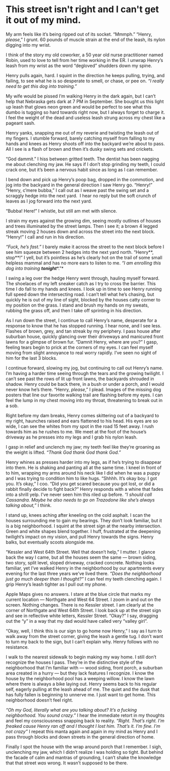 # This street isn't right and I can't get it out of my mind.
My arm feels like it’s being ripped out of its socket. “Mmmph.” “Henry, *please*,” I grunt. 60 pounds of muscle strain at the end of the leash, its nylon digging into my wrist. 

I think of the story my old coworker, a 50 year old nurse practitioner named Robin, used to love to tell from her time working in the ER. I unwrap Henry’s leash from my wrist as the word “degloved” shudders down my spine.

Henry pulls again, hard. I squint in the direction he keeps pulling, trying, and failing, to see what he is so desperate to smell, or chase, or pee on. *“I really need to get this dog into training.”*

My wife would be pissed I’m walking Henry in the dark again, but I can’t help that Nebraska gets dark at 7 PM in September. She bought us this light up leash that glows neon green and would be perfect to see what this dumbo is tugging so hard towards right now, but I always forget to charge it. I feel the weight of the dead and useless leash strung across my chest like a pageant sash. 

Henry yanks, snapping me out of my reverie and twisting the leash out of my fingers. I stumble forward, barely catching myself from falling to my hands and knees as Henry shoots off into the backyard we’re about to pass. All I see is a flash of brown and then it’s dusky swing sets and crickets.

“God dammit.” I hiss between gritted teeth. The dentist has been nagging me about clenching my jaw. He says if I don’t stop grinding my teeth, I could crack one, but it’s been a nervous habit since as long as I can remember. 

I bend down and pick up Henry’s poop bag, dropped in the commotion, and jog into the backyard in the general direction I saw Henry go. “Henry!” “Henry, c’mere bubba,” I call out as I weave past the swing set and a scraggly hedge into the next yard.  I hear no reply but the soft crunch of leaves as I jog forward into the next yard. 

“Bubba! Here!” I whistle, but still am met with silence. 

I strain my eyes against the growing dim, seeing mostly outlines of houses and trees illuminated by the street lamps. Then I see it; a brown 4 legged streak moving 2 houses down and across the street into the next block. “Henry!” I call and run in his direction. 

*“Fuck, he’s fast.”* I barely make it across the street to the next block before I see him squeeze between 2 hedges into the next yard north. “Henry**, stop**!” I yell, but it’s pointless as he’s clearly hot on the trail of some small helpless mammal and has no more ears to listen to me. *“I am enrolling this dog into training* ***tonight****.”* 

I swing a leg over the hedge Henry went through, hauling myself forward. The shoelaces of my left sneaker catch as I try to cross the barrier. This time I do fall to my hands and knees. I look up in time to see Henry running full speed down the intersecting road. I can’t tell what he’s chasing, but quickly he is out of my line of sight, blocked by the houses catty corner to my position on the grass. I stand and brush my hands on my sweats, rubbing the grass off, and then I take off sprinting in his direction.

As I run down the street, I continue to call Henry’s name, desperate for a response to know that he has stopped running. I hear none, and I see less. Flashes of brown, grey, and tan streak by my periphery. I pass house after suburban house, quickly glancing over their driveways and manicured front lawns for a glimpse of brown fur. “Damnit Henry, where are you?” I gasp, feeling tears begin to prick at the corners of my eyes. I can feel myself moving from slight annoyance to real worry rapidly. I’ve seen no sight of him for the last 3 blocks. 

I continue forward, slowing my jog, but continuing to call out Henry’s name. I’m having a harder time seeing through the tears and the growing twilight. I can’t see past the rows of lit up front lawns, the backyards shrouded in shadow. Henry could be back there, in a bush or under a porch, and I would never know he’s there. “Henry, *please*,” I plead. Images of the missing dog posters that line our favorite walking trail are flashing before my eyes. I can feel the lump in my chest moving into my throat, threatening to break out in a sob.

Right before my dam breaks, Henry comes skittering out of a backyard to my right, haunches raised and ears flattened to his head. His eyes are so wide, I can see the whites from my spot in the road 15 feet away. I rush towards him as he rushes to me. We meet at the foot of the house’s driveway as he presses into my legs and I grab his nylon leash.

I gasp in relief and unclench my jaw; my teeth feel like they’re groaning as the weight is lifted. *“Thank God thank God thank God.”* 

Henry whines as presses harder into my legs, as if he’s trying to disappear into them. He is shaking and panting all at the same time. I kneel in front of to him, wrapping my arms around his neck like I did when he was a puppy and I was trying to condition him to like hugs. “Shhhh. It’s okay boy. I got you. It’s okay,” I coo. “Did you get scared because you got lost, or did a rabbit finally decide to fight back?” Henry responds with a whine that fades into a shrill yelp. I’ve never seen him this riled up before. *“I should call Cassandra. Maybe he also needs to go on Trazodone like she’s always talking about,”* I think.

I stand up, knees aching after kneeling on the cold asphalt. I scan the houses surrounding me to gain my bearings. They don’t look familiar, but it is a big neighborhood. I squint at the street sign at the nearby intersection. Green and white shapes blend together. I huff, frustrated at the deepening twilight’s impact on my vision, and pull Henry towards the signs. Henry balks, but eventually scoots alongside me. 

“Kessler and West 64th Street. Well that doesn’t help,” I mutter. I glance back the way I came, but all the houses seem the same — brown siding, two story, split level, sloped driveway, cracked concrete. Nothing looks familiar, yet I’ve walked Henry in the neighborhood by our apartments every evening for the last three years we’ve lived there. *“Does the neighborhood just go much deeper than I thought?”* I can feel my teeth clenching again. I grip Henry’s leash tighter as I pull out my phone.

Apple Maps gives no answers. I stare at the blue circle that marks my current location — Northgate and West 64 Street. I zoom in and out on the screen. Nothing changes. There is no Kessler street. I am clearly at the corner of Northgate and West 64th Street. I look back up at the street sign and see in reflective white letters, Kessler Street. “Okay?” I say, dragging out the “y” in a way that my dad would have called very “valley girl”.  

“Okay, well, I think this is our sign to go home now Henry,” I say as I turn to walk away from the street corner, giving the leash a gentle tug. I don’t want to turn my back to the sign, but I can’t explain why. Henry follows with no resistance. 

I walk to the nearest sidewalk to begin making my way home. I still don’t recognize the houses I pass. They’re in the distinctive style of the neighborhood that I’m familiar with — wood siding, front porch, a suburban area created in a hurry — but they lack features I recognize. I know the house by the neighborhood pool has a weeping willow. I know the lawn where there is always a bike laying out. Henry seems back to his regular self, eagerly pulling at the leash ahead of me. The quiet and the dusk that has fully fallen is beginning to unnerve me. I just want to get home. This neighborhood doesn’t feel right.

*“Oh my God, literally what are you talking about? It’s a fucking neighborhood. You sound crazy.”* I hear the immediate retort in my thoughts and feel my consciousness snapping back to reality. *“Right. That’s right. I’m freaked cause Henry ran off and I thought I lost him. That’s it. I’m fine. I’m not crazy”* I repeat this manta again and again in my mind as Henry and I pass through blocks and down streets in the general direction of home.

Finally I spot the house with the wrap around porch that I remember. I sigh, unclenching my jaw, which I didn’t realize I was holding so tight. But behind the facade of calm and mantras of grounding, I can’t shake the knowledge that that street *was* wrong. It wasn’t supposed to be there.